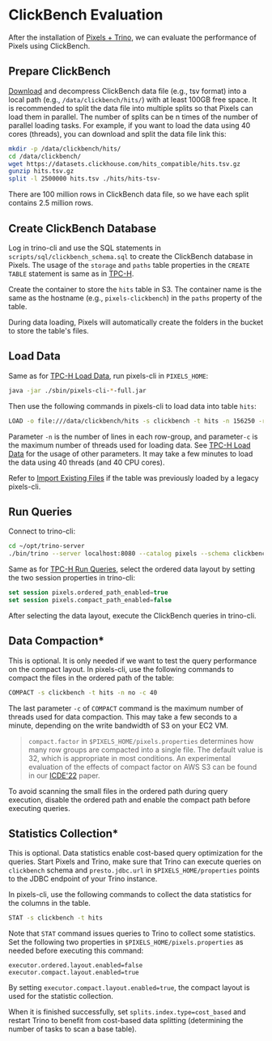 # ClickBench Evaluation

After the installation of [Pixels + Trino](INSTALL.md), we can evaluate the performance of Pixels using ClickBench.

## Prepare ClickBench

[Download](https://github.com/ClickHouse/ClickBench?tab=readme-ov-file#data-loading) 
and decompress ClickBench data file (e.g., tsv format) into a local path (e.g., `/data/clickbench/hits/`) with at least 100GB free space.
It is recommended to split the data file into multiple splits so that Pixels can load them in parallel.
The number of splits can be n times of the number of parallel loading tasks.
For example, if you want to load the data using 40 cores (threads), you can download and split the data file link this:
```bash
mkdir -p /data/clickbench/hits/
cd /data/clickbench/
wget https://datasets.clickhouse.com/hits_compatible/hits.tsv.gz
gunzip hits.tsv.gz
split -l 2500000 hits.tsv ./hits/hits-tsv-
```
There are 100 million rows in ClickBench data file, so we have each split contains 2.5 million rows.

## Create ClickBench Database
Log in trino-cli and use the SQL statements in `scripts/sql/clickbench_schema.sql` to create the ClickBench database in Pixels.
The usage of the `storage` and `paths` table properties in the `CREATE TABLE` statement is same as in [TPC-H](TPC-H.md#create-tpc-h-database).

Create the container to store the `hits` table in S3. The container name is the same as the hostname
(e.g., `pixels-clickbench`) in the `paths` property of the table.

During data loading, Pixels will automatically create the folders in the bucket to store the table's files.

## Load Data

Same as for [TPC-H Load Data](TPC-H.md#load-data), run pixels-cli in `PIXELS_HOME`:
```bash
java -jar ./sbin/pixels-cli-*-full.jar
```

Then use the following commands in pixels-cli to load data into table `hits`:
```bash
LOAD -o file:///data/clickbench/hits -s clickbench -t hits -n 156250 -r \t -c 40
```
Parameter `-n` is the number of lines in each row-group, and parameter`-c` is the maximum number of threads used for loading data.
See [TPC-H Load Data](TPC-H.md#load-data) for the usage of other parameters.
It may take a few minutes to load the data using 40 threads (and 40 CPU cores).

Refer to [Import Existing Files](TPC-H.md#import-existing-files) if the table was previously loaded by a legacy pixels-cli.

## Run Queries
Connect to trino-cli:
```bash
cd ~/opt/trino-server
./bin/trino --server localhost:8080 --catalog pixels --schema clickbench
```
Same as for [TPC-H Run Queries](TPC-H.md#run-queries), select the ordered data layout by setting the two session properties in trino-cli:
```sql
set session pixels.ordered_path_enabled=true
set session pixels.compact_path_enabled=false
```
After selecting the data layout, execute the ClickBench queries in trino-cli.

## Data Compaction*
This is optional. It is only needed if we want to test the query performance on the compact layout.
In pixels-cli, use the following commands to compact the files in the ordered path of the table:
```bash
COMPACT -s clickbench -t hits -n no -c 40
```
The last parameter `-c` of `COMPACT` command is the maximum number of threads used for data compaction.
This may take a few seconds to a minute, depending on the write bandwidth of S3 on your EC2 VM.

> `compact.factor` in `$PIXELS_HOME/pixels.properties` determines how many row groups are compacted into a single
> file. The default value is 32, which is appropriate in most conditions. An experimental evaluation of the effects
> of compact factor on AWS S3 can be found in our [ICDE'22](https://ieeexplore.ieee.org/document/9835615) paper.

To avoid scanning the small files in the ordered path during query execution, disable the ordered path and enable the compact path before executing queries.

## Statistics Collection*
This is optional. Data statistics enable cost-based query optimization for the queries.
Start Pixels and Trino, make sure that Trino can execute queries on `clickbench` schema and `presto.jdbc.url`
in `$PIXELS_HOME/properties` points to the JDBC endpoint of your Trino instance.

In pixels-cli, use the following commands to collect the data statistics for the columns in the table.
```bash
STAT -s clickbench -t hits
```
Note that `STAT` command issues queries to Trino to collect some statistics. Set the following two properties in `$PIXELS_HOME/pixels.properties` as needed before executing this command:
```properties
executor.ordered.layout.enabled=false
executor.compact.layout.enabled=true
```
By setting `executor.compact.layout.enabled=true`, the compact layout is used for the statistic collection.

When it is finished successfully, set `splits.index.type=cost_based` and restart Trino to benefit from cost-based data splitting (determining the number of tasks to scan a base table).
